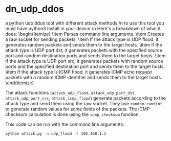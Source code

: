 # dn_udp_ddos
a python udp ddos tool with different  attack methods /n
to use this tool you must have python3 install in your device 
/n
Here's a breakdown of what it does:
\begin{itemize}
\item Parses command line arguments.
\item Creates a raw socket for sending packets.
\item If the attack type is UDP flood, it generates random packets and sends them to the target hosts.
\item If the attack type is UDP port dst, it generates packets with the specified source port and random destination ports and sends them to the target hosts.
\item If the attack type is UDP port src, it generates packets with random source ports and the specified destination port and sends them to the target hosts.
\item If the attack type is ICMP flood, it generates ICMP echo request packets with a random ICMP identifier and sends them to the target hosts.
\end{itemize}

The attack functions (`attack_udp_flood`, `attack_udp_port_dst`, `attack_udp_port_src`, `attack_icmp_flood`) generate packets according to the attack type and send them using the raw socket. They use `random.randint` to generate random values for some fields of the packets. The ICMP checksum calculation is done using the `icmp_checksum` function.

This code can be run with the command line arguments:

```bash
python attack.py -a udp_flood -t 192.168.1.1
